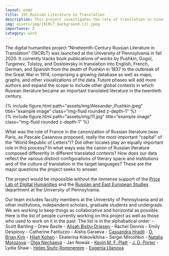 ```yaml
---
layout: page
title: 19C Russian Literature in Translation
description: This project investigates the role of translation in nineteenth-century Russian literature’s rise to prominence in world literature as a case study in the processes whereby a nationally or linguistically defined literature may achieve circulation and recognition on a global level. 
img: assets/img/19CRLT_background (1).jpeg
importance: 2
category: work
---
```


The digital humanities project “Nineteenth-Century Russian Literature in Translation” (19CRLT) was launched at the University of Pennsylvania in fall 2020. It currently tracks book publications of works by Pushkin, Gogol, Turgenev, Tolstoy, and Dostoevsky in translation into English, French, German, and Spanish from the death of Pushkin in 1837 to the outbreak of the Great War in 1914, comprising a growing database as well as maps, graphs, and other visualizations of the data. Future phases will add more authors and expand the scope to include other global contexts in which Russian literature became an important translated literature in the twentieth century.

<div class="row justify-content-sm-center">
    <div class="col-sm-8 mt-3 mt-md-0">
        {% include figure.html path="assets/img/Alexander_Pushkin.jpeg" title="example image" class="img-fluid rounded z-depth-1" %}
    </div>
    <div class="col-sm-4 mt-3 mt-md-0">
        {% include figure.html path="assets/img/11.jpg" title="example image" class="img-fluid rounded z-depth-1" %}
    </div>

What was the role of France in the canonization of Russian literature (was Paris, as Pascale Casanova proposed, really the most important “capital” of the “World Republic of Letters”)? Did other locales play an equally important role in this process? In what ways was the canon of Russian literature composed differently in different translated contexts? How does our data reflect the various distinct configurations of literary space and institutions and of the culture of translation in the target languages? These are the major questions the project seeks to answer.

The project would be impossible without the immense support of the [Price Lab of Digital Humanities](https://pricelab.sas.upenn.edu/) and the [Russian and East European Studies](https://rees.sas.upenn.edu/) department at the University of Pennsylvania.

Our team includes faculty members at the University of Pennsylvania and at other institutions, independent scholars, graduate students and undergrads. We are working to keep things as collaborative and horizontal as possible. Here is the list of people currently working on this project as well as those who used to work on it in the past. The list is in the alphabatical order:
    - Scott Bartling
    - Drew Basile
    - [Aliyah Bixby-Driesen](https://anthropology.sas.upenn.edu/people/aliyah-bixby-driesen)
    - Rachel Dennis
    - Emily Despinoy
    - Catherine Fantuzzo
    - Aisha Garaeva
    - [Cassandra Hradil](https://pricelab.sas.upenn.edu/fellows/hradil-cassandra)
    - [D. Brian Kim](https://rees.sas.upenn.edu/people/d-brian-kim)
    - [Hilah Kohen](https://complit.sas.upenn.edu/people/hilah-kohen)
    - Ekaterina Kokovikhina
    - Sergei Miroshkin
    - [Natalia Morozova](https://ajif-ucm.academia.edu/NataliaMorozova)
    - [Olga Nechaeva](https://olyanechaeva.github.io/my_site/)
    - Jan Nowak
    - [Kevin M. F. Platt](https://rees.sas.upenn.edu/people/kevin-mf-platt)
    - [J. D. Porter](https://pricelab.sas.upenn.edu/fellows/porter-jd)
    - Lydia Shaw
    - [Helen Stuhr-Rommereim](https://www.swarthmore.edu/russian/faculty-staff)
    - [Eugenia Ulanova](https://complit.sas.upenn.edu/people/eugenia-ulanova)
